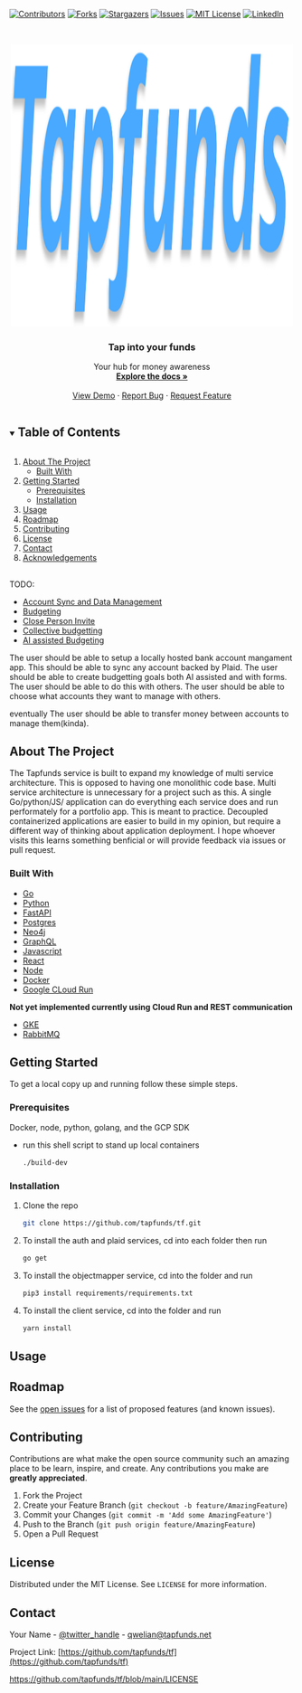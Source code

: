 <!--
*** Thanks for checking out the Best-README-Template. If you have a suggestion
*** that would make this better, please fork the repo and create a pull request
*** or simply open an issue with the tag "enhancement".
*** Thanks again! Now go create something AMAZING! :D
***
***
***
*** To avoid retyping too much info. Do a search and replace for the following:
*** tapfunds, repo_name, twitter_handle, email, project_title, project_description
-->

<!-- PROJECT SHIELDS -->
<!--
*** I'm using markdown "reference style" links for readability.
*** Reference links are enclosed in brackets [ ] instead of parentheses ( ).
*** See the bottom of this document for the declaration of the reference variables
*** for contributors-url, forks-url, etc. This is an optional, concise syntax you may use.
*** https://www.markdownguide.org/basic-syntax/#reference-style-links
-->

[![Contributors][contributors-shield]][contributors-url]
[![Forks][forks-shield]][forks-url]
[![Stargazers][stars-shield]][stars-url]
[![Issues][issues-shield]][issues-url]
[![MIT License][license-shield]][license-url]
[![LinkedIn][linkedin-shield]][linkedin-url]

<!-- PROJECT LOGO -->
<br />
<p align="center">
  <a href="https://github.com/tapfunds/tf">
    <img src="images/logo2.svg" alt="Logo" width="500" height="500">
  </a>

  <h3 align="center">Tap into your funds</h3>

  <p align="center">
    Your hub for money awareness
    <br />
    <a href="https://github.com/tapfunds/tf"><strong>Explore the docs »</strong></a>
    <br />
    <br />
    <a href="https://github.com/tapfunds/tf">View Demo</a>
    ·
    <a href="https://github.com/tapfunds/tf/issues">Report Bug</a>
    ·
    <a href="https://github.com/tapfunds/tf">Request Feature</a>
  </p>
</p>

<!-- TABLE OF CONTENTS -->
<details open="open">
  <summary><h2 style="display: inline-block">Table of Contents</h2></summary>
  <ol>
    <li>
      <a href="#about-the-project">About The Project</a>
      <ul>
        <li><a href="#built-with">Built With</a></li>
      </ul>
    </li>
    <li>
      <a href="#getting-started">Getting Started</a>
      <ul>
        <li><a href="#prerequisites">Prerequisites</a></li>
        <li><a href="#installation">Installation</a></li>
      </ul>
    </li>
    <li><a href="#usage">Usage</a></li>
    <li><a href="#roadmap">Roadmap</a></li>
    <li><a href="#contributing">Contributing</a></li>
    <li><a href="#license">License</a></li>
    <li><a href="#contact">Contact</a></li>
    <li><a href="#acknowledgements">Acknowledgements</a></li>
  </ol>
</details>

<!-- ABOUT THE PROJECT -->

##

TODO:

- [Account Sync and Data Management]()
- [Budgeting]()
- [Close Person Invite]()
- [Collective budgetting]()
- [AI assisted Budgeting]()

The user should be able to setup a locally hosted bank account mangament app. This should be able to sync any account backed by Plaid. The user should be able to create budgetting goals both AI assisted and with forms. The user should be able to do this with others. The user should be able to choose what accounts they want to manage with others.

eventually The user should be able to transfer money between accounts to manage them(kinda).

## About The Project

The Tapfunds service is built to expand my knowledge of multi service architecture. This is opposed to having one monolithic code base. Multi service architecture is unnecessary for a project such as this. A single Go/python/JS/ application can do everything each service does and run performately for a portfolio app. This is meant to practice. Decoupled containerized applications are easier to build in my opinion, but require a different way of thinking about application deployment. I hope whoever visits this learns something benficial or will provide feedback via issues or pull request.

### Built With

- [Go]()
- [Python]()
- [FastAPI]()
- [Postgres]()
- [Neo4j]()
- [GraphQL]()
- [Javascript]()
- [React]()
- [Node]()
- [Docker]()
- [Google CLoud Run]()

**Not yet implemented currently using Cloud Run and REST communication**

- [GKE]()
- [RabbitMQ]()

<!-- GETTING STARTED -->

## Getting Started

To get a local copy up and running follow these simple steps.

### Prerequisites

Docker, node, python, golang, and the GCP SDK

- run this shell script to stand up local containers

  ```sh
  ./build-dev
  ```

### Installation

1. Clone the repo

   ```sh
   git clone https://github.com/tapfunds/tf.git
   ```

2. To install the auth and plaid services, cd into each folder then run

   ```sh
   go get
   ```

3. To install the objectmapper service, cd into the folder and run

   ```sh
   pip3 install requirements/requirements.txt
   ```

4. To install the client service, cd into the folder and run

   ```sh
   yarn install
   ```

<!-- USAGE EXAMPLES -->

## Usage

<!-- ROADMAP -->

## Roadmap

See the [open issues](https://github.com/tapfunds/tf/issues) for a list of proposed features (and known issues).

<!-- CONTRIBUTING -->

## Contributing

Contributions are what make the open source community such an amazing place to be learn, inspire, and create. Any contributions you make are **greatly appreciated**.

1. Fork the Project
2. Create your Feature Branch (`git checkout -b feature/AmazingFeature`)
3. Commit your Changes (`git commit -m 'Add some AmazingFeature'`)
4. Push to the Branch (`git push origin feature/AmazingFeature`)
5. Open a Pull Request

<!-- LICENSE -->

## License

Distributed under the MIT License. See `LICENSE` for more information.

<!-- CONTACT -->

## Contact

Your Name - [@twitter_handle](https://twitter.com/Qwelian_Tanner) - <qwelian@tapfunds.net>

Project Link: [https://github.com/tapfunds/tf](https://github.com/tapfunds/tf)

<https://github.com/tapfunds/tf/blob/main/LICENSE>

<!-- MARKDOWN LINKS & IMAGES -->
<!-- https://www.markdownguide.org/basic-syntax/#reference-style-links -->

[contributors-shield]: https://img.shields.io/github/contributors/tapfunds/tf.svg?style=for-the-badge
[contributors-url]: https://github.com/tapfunds/tf/graphs/contributors
[forks-shield]: https://img.shields.io/github/forks/tapfunds/tf.svg?style=for-the-badge
[forks-url]: https://github.com/tapfunds/tf/members
[stars-shield]: https://img.shields.io/github/stars/tapfunds/tf.svg?style=for-the-badge
[stars-url]: https://github.com/tapfunds/tf/stargazers
[issues-shield]: https://img.shields.io/github/issues/tapfunds/tf.svg?style=for-the-badge
[issues-url]: https://github.com/tapfunds/tf/issues
[license-shield]: https://img.shields.io/github/license/tapfunds/tf.svg?style=for-the-badge
[license-url]: https://github.com/tapfunds/tf/blob/main/LICENSE
[linkedin-shield]: https://img.shields.io/badge/-LinkedIn-black.svg?style=for-the-badge&logo=linkedin&colorB=555
[linkedin-url]: https://linkedin.com/in/qdt
